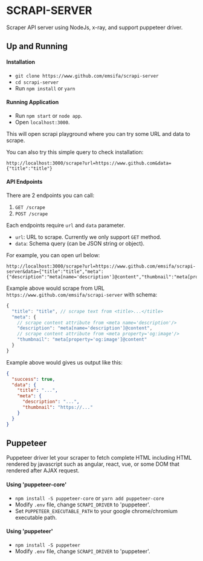 SCRAPI-SERVER
================================

Scraper API server using NodeJs, x-ray, and support puppeteer driver.

## Up and Running

#### Installation

* `git clone https://www.github.com/emsifa/scrapi-server`
* `cd scrapi-server`
* Run `npm install` or `yarn`

#### Running Application

* Run `npm start` or `node app`.
* Open `localhost:3000`.

This will open scrapi playground where you can try some URL and data to scrape.

You can also try this simple query to check installation:

```
http://localhost:3000/scrape?url=https://www.github.com&data={"title":"title"}
```

#### API Endpoints

There are 2 endpoints you can call:

1. `GET /scrape`
2. `POST /scrape` 

Each endpoints require `url` and `data` parameter.

* `url`: URL to scrape. Currently we only support `GET` method.
* `data`: Schema query (can be JSON string or object).

For example, you can open url below:

```
http://localhost:3000/scrape?url=https://www.github.com/emsifa/scrapi-server&data={"title":"title","meta":{"description":"meta[name='description']@content","thumbnail":"meta[property='og:image']@content"}}
```

Example above would scrape from URL `https://www.github.com/emsifa/scrapi-server` with schema:

```javascript
{
  "title": "title", // scrape text from <title>...</title>
  "meta": {
    // scrape content attribute from <meta name='description'/>
    "description": "meta[name='description']@content",
    // scrape content attribute from <meta property='og:image'/>
    "thumbnail": "meta[property='og:image']@content"
  }
}
```

Example above would gives us output like this:

```json
{
  "success": true,
  "data": {
    "title": "...",
    "meta": {
      "description": "...",
      "thumbnail": "https://..."
    }
  }
}
```

## Puppeteer

Puppeteer driver let your scraper to fetch complete HTML including HTML rendered by javascript such as angular, react, vue, or some DOM that rendered after AJAX request.

#### Using 'puppeteer-core'

* `npm install -S puppeteer-core` or `yarn add puppeteer-core`
* Modify `.env` file, change `SCRAPI_DRIVER` to 'puppeteer'.
* Set `PUPPETEER_EXECUTABLE_PATH` to your google chrome/chromium executable path.

#### Using 'puppeteer'

* `npm install -S puppeteer`
* Modify `.env` file, change `SCRAPI_DRIVER` to 'puppeteer'.
